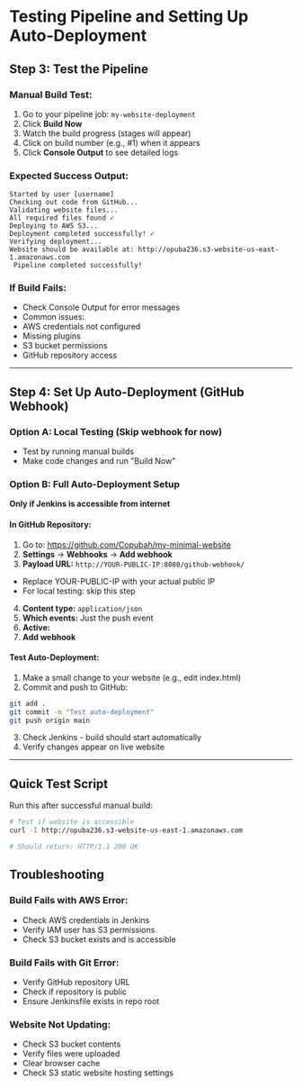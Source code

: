 # Testing Pipeline and Setting Up Auto-Deployment

## Step 3: Test the Pipeline

### Manual Build Test:
1. Go to your pipeline job: `my-website-deployment`
2. Click **Build Now**
3. Watch the build progress (stages will appear)
4. Click on build number (e.g., #1) when it appears
5. Click **Console Output** to see detailed logs

### Expected Success Output:
```
Started by user [username]
Checking out code from GitHub...
Validating website files...
All required files found ✓
Deploying to AWS S3...
Deployment completed successfully! ✓
Verifying deployment...
Website should be available at: http://opuba236.s3-website-us-east-1.amazonaws.com
 Pipeline completed successfully!
```

### If Build Fails:
- Check Console Output for error messages
- Common issues:
 - AWS credentials not configured
 - Missing plugins
 - S3 bucket permissions
 - GitHub repository access

---

## Step 4: Set Up Auto-Deployment (GitHub Webhook)

### Option A: Local Testing (Skip webhook for now)
- Test by running manual builds
- Make code changes and run "Build Now"

### Option B: Full Auto-Deployment Setup
**Only if Jenkins is accessible from internet**

#### In GitHub Repository:
1. Go to: https://github.com/Copubah/my-minimal-website
2. **Settings** → **Webhooks** → **Add webhook**
3. **Payload URL:** `http://YOUR-PUBLIC-IP:8080/github-webhook/`
 - Replace YOUR-PUBLIC-IP with your actual public IP
 - For local testing: skip this step
4. **Content type:** `application/json`
5. **Which events:** Just the push event
6. **Active:** 
7. **Add webhook**

#### Test Auto-Deployment:
1. Make a small change to your website (e.g., edit index.html)
2. Commit and push to GitHub:
 ```bash
 git add .
 git commit -m "Test auto-deployment"
 git push origin main
 ```
3. Check Jenkins - build should start automatically
4. Verify changes appear on live website

---

## Quick Test Script

Run this after successful manual build:
```bash
# Test if website is accessible
curl -I http://opuba236.s3-website-us-east-1.amazonaws.com

# Should return: HTTP/1.1 200 OK
```

## Troubleshooting

### Build Fails with AWS Error:
- Check AWS credentials in Jenkins
- Verify IAM user has S3 permissions
- Check S3 bucket exists and is accessible

### Build Fails with Git Error:
- Verify GitHub repository URL
- Check if repository is public
- Ensure Jenkinsfile exists in repo root

### Website Not Updating:
- Check S3 bucket contents
- Verify files were uploaded
- Clear browser cache
- Check S3 static website hosting settings